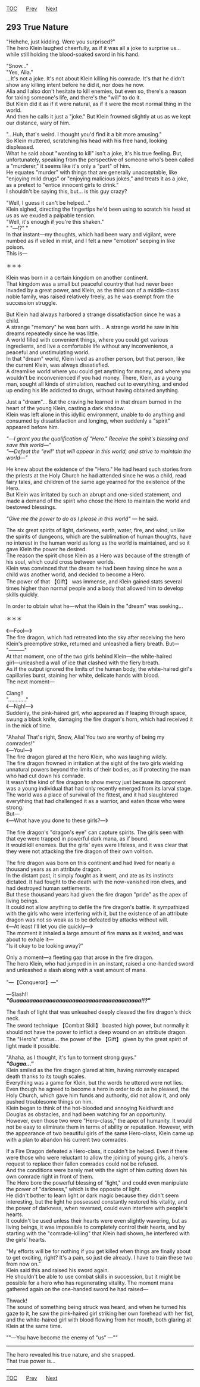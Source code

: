 [TOC](../readme.md)&nbsp;&nbsp;&nbsp;&nbsp;&nbsp;&nbsp;[Prev](chapter0292.md)&nbsp;&nbsp;&nbsp;&nbsp;&nbsp;&nbsp;[Next](chapter0294.md)



## 293 True Nature

"Hehehe, just kidding. Were you surprised?"  
The hero Klein laughed cheerfully, as if it was all a joke to surprise
us... while still holding the blood-soaked sword in his hand.  
  
"Snow..."  
"Yes, Alia."  
...It's not a joke. It's not about Klein killing his comrade. It's that
he didn't show any killing intent before he did it, nor does he now.  
Alia and I also don't hesitate to kill enemies, but even so, there's a
reason for taking someone's life, and there's the "will" to do it.  
But Klein did it as if it were natural, as if it were the most normal
thing in the world.  
And then he calls it just a "joke." But Klein frowned slightly at us as
we kept our distance, wary of him.  
  
"...Huh, that's weird. I thought you'd find it a bit more amusing."  
So Klein muttered, scratching his head with his free hand, looking
displeased.  
What he said about "wanting to kill" isn't a joke, it's his true
feeling. But, unfortunately, speaking from the perspective of someone
who's been called a "murderer," it seems like it's only a "part" of
him.  
He equates "murder" with things that are generally unacceptable, like
"enjoying mild drugs" or "enjoying malicious jokes," and treats it as a
joke, as a pretext to "entice innocent girls to drink."  
I shouldn't be saying this, but... is this guy crazy?  
  
"Well, I guess it can't be helped..."  
Klein sighed, directing the fingertips he'd been using to scratch his
head at us as we exuded a palpable tension.  
"Well, it's enough if you're this shaken."  
" "―!?" "  
In that instant―my thoughts, which had been wary and vigilant, were
numbed as if veiled in mist, and I felt a new "emotion" seeping in like
poison.  
This is―  
  
＊＊＊  
  
Klein was born in a certain kingdom on another continent.  
That kingdom was a small but peaceful country that had never been
invaded by a great power, and Klein, as the third son of a middle-class
noble family, was raised relatively freely, as he was exempt from the
succession struggle.  
  
But Klein had always harbored a strange dissatisfaction since he was a
child.  
A strange "memory" he was born with... A strange world he saw in his
dreams repeatedly since he was little.  
A world filled with convenient things, where you could get various
ingredients, and live a comfortable life without any inconvenience, a
peaceful and unstimulating world.  
In that "dream" world, Klein lived as another person, but that person,
like the current Klein, was always dissatisfied.  
A dreamlike world where you could get anything for money, and where you
wouldn't be inconvenienced if you had money. There, Klein, as a young
man, sought all kinds of stimulation, reached out to everything, and
ended up ending his life addicted to drugs, without having obtained
anything.  
  
Just a "dream"... But the craving he learned in that dream burned in the
heart of the young Klein, casting a dark shadow.  
Klein was left alone in this idyllic environment, unable to do anything
and consumed by dissatisfaction and longing, when suddenly a "spirit"
appeared before him.  
  
*"―I grant you the qualification of "Hero." Receive the spirit's
blessing and save this world―"*  
*"―Defeat the "evil" that will appear in this world, and strive to
maintain the world―"*  
  
He knew about the existence of the "Hero." He had heard such stories
from the priests at the Holy Church he had attended since he was a
child, read fairy tales, and children of the same age yearned for the
existence of the Hero.  
But Klein was irritated by such an abrupt and one-sided statement, and
made a demand of the spirit who chose the Hero to maintain the world and
bestowed blessings.  
  
*"Give me the power to do as I please in this world"* ― he said.  
  
The six great spirits of light, darkness, earth, water, fire, and wind,
unlike the spirits of dungeons, which are the sublimation of human
thoughts, have no interest in the human world as long as the world is
maintained, and so it gave Klein the power he desired.  
The reason the spirit chose Klein as a Hero was because of the strength
of his soul, which could cross between worlds.  
Klein was convinced that the dream he had been having since he was a
child was another world, and decided to become a Hero.  
The power of that 【Gift】 was immense, and Klein gained stats several
times higher than normal people and a body that allowed him to develop
skills quickly.  
  
In order to obtain what he―what the Klein in the "dream" was
seeking...  
  
＊＊＊  
  
《―Fool―》  
The fire dragon, which had retreated into the sky after receiving the
hero Klein's preemptive strike, returned and unleashed a fiery breath.
But―  
"―――"  
At that moment, one of the two girls behind Klein―the white-haired
girl―unleashed a wall of ice that clashed with the fiery breath.  
As if the output ignored the limits of the human body, the white-haired
girl's capillaries burst, staining her white, delicate hands with
blood.  
The next moment―  
  
Clang!!  
"............"  
《―Ngh!―》  
Suddenly, the pink-haired girl, who appeared as if leaping through
space, swung a black knife, damaging the fire dragon's horn, which had
received it in the nick of time.  
  
"Ahaha! That's right, Snow, Alia! You two are worthy of being my
comrades!"  
《―You!―》  
The fire dragon glared at the hero Klein, who was laughing wildly.  
The fire dragon frowned in irritation at the sight of the two girls
wielding unnatural powers beyond the limits of their bodies, as if
protecting the man who had cut down his comrade.  
It wasn't the kind of fire dragon to show mercy just because its
opponent was a young individual that had only recently emerged from its
larval stage. The world was a place of survival of the fittest, and it
had slaughtered everything that had challenged it as a warrior, and
eaten those who were strong.  
But―  
《―What have you done to these girls?―》  
  
The fire dragon's "dragon's eye" can capture spirits. The girls seen
with that eye were trapped in powerful dark mana, as if bound.  
It would kill enemies. But the girls' eyes were lifeless, and it was
clear that they were not attacking the fire dragon of their own
volition.  
  
The fire dragon was born on this continent and had lived for nearly a
thousand years as an attribute dragon.  
In the distant past, it simply fought as it went, and ate as its
instincts dictated. It had fought to the death with the now-vanished
iron elves, and had destroyed human settlements.  
But these thousand years had given the fire dragon "pride" as the apex
of living beings.  
It could not allow anything to defile the fire dragon's battle. It
sympathized with the girls who were interfering with it, but the
existence of an attribute dragon was not so weak as to be defeated by
attacks without will.  
《―At least I'll let you die quickly―》  
The moment it inhaled a large amount of fire mana as it waited, and was
about to exhale it―  
"Is it okay to be looking away?"  
  
Only a moment―a fleeting gap that arose in the fire dragon.  
The hero Klein, who had jumped in in an instant, raised a one-handed
sword and unleashed a slash along with a vast amount of mana.  
  
"―【Conqueror】―"  
  
―Slash!!  
***"Guaaaaaaaaaaaaaaaaaaaaaaaaaaaaaaaaaaaaaa!!?"***  
  
The flash of light that was unleashed deeply cleaved the fire dragon's
thick neck.  
The sword technique 【Combat Skill】 boasted high power, but normally it
should not have the power to inflict a deep wound on an attribute
dragon. The "Hero's" status... the power of the 【Gift】 given by the
great spirit of light made it possible.  
  
"Ahaha, as I thought, it's fun to torment strong guys."  
***"Gugaa..."***  
Klein smiled as the fire dragon glared at him, having narrowly escaped
death thanks to its tough scales.  
Everything was a game for Klein, but the words he uttered were not
lies.  
Even though he agreed to become a hero in order to do as he pleased, the
Holy Church, which gave him funds and authority, did not allow it, and
only pushed troublesome things on him.  
Klein began to think of the hot-blooded and annoying Neidhardt and
Douglas as obstacles, and had been watching for an opportunity.  
However, even those two were "Hero-class," the apex of humanity. It
would not be easy to eliminate them in terms of ability or reputation.
However, with the appearance of two beautiful girls of the same
Hero-class, Klein came up with a plan to abandon his current two
comrades.  
  
If a Fire Dragon defeated a Hero-class, it couldn't be helped. Even if
there were those who were reluctant to allow the joining of young girls,
a hero's request to replace their fallen comrades could not be
refused.  
And the conditions were barely met with the sight of him cutting down
his own comrade right in front of them.  
The Hero bore the powerful blessing of "light," and could even
manipulate the power of "darkness," which is the opposite of light.  
He didn't bother to learn light or dark magic because they didn't seem
interesting, but the light he possessed constantly restored his
vitality, and the power of darkness, when reversed, could even interfere
with people's hearts.  
It couldn't be used unless their hearts were even slightly wavering, but
as living beings, it was impossible to completely control their hearts,
and by starting with the "comrade-killing" that Klein had shown, he
interfered with the girls' hearts.  
  
"My efforts will be for nothing if you get killed when things are
finally about to get exciting, right? It's a pain, so just die already.
I have to train these two from now on."  
Klein said this and raised his sword again.  
He shouldn't be able to use combat skills in succession, but it might be
possible for a hero who has regenerating vitality. The moment mana
gathered again on the one-handed sword he had raised―  
  
Thwack!  
The sound of something being struck was heard, and when he turned his
gaze to it, he saw the pink-haired girl striking her own forehead with
her fist, and the white-haired girl with blood flowing from her mouth,
both glaring at Klein at the same time.  
  
""―You have become the enemy of "us" ―""  
  

------------------------------------------------------------------------

The hero revealed his true nature, and she snapped.  
That true power is...  


---
[TOC](../readme.md)&nbsp;&nbsp;&nbsp;&nbsp;&nbsp;&nbsp;[Prev](chapter0292.md)&nbsp;&nbsp;&nbsp;&nbsp;&nbsp;&nbsp;[Next](chapter0294.md)

